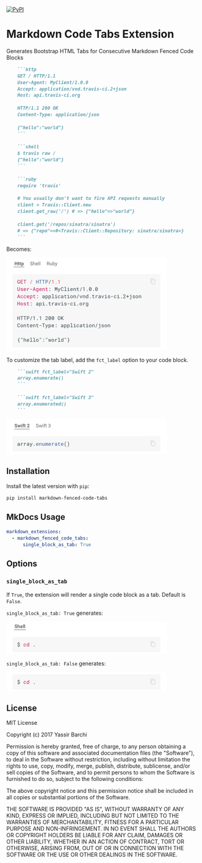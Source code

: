 [![PyPI][pypi-image]][pypi-link]

  [pypi-image]: https://img.shields.io/pypi/v/markdown-fenced-code-tabs.svg
  [pypi-link]: https://pypi.python.org/pypi/markdown-fenced-code-tabs

# Markdown Code Tabs Extension

Generates Bootstrap HTML Tabs for Consecutive Markdown Fenced Code Blocks

```md
    ```http
    GET / HTTP/1.1
    User-Agent: MyClient/1.0.0
    Accept: application/vnd.travis-ci.2+json
    Host: api.travis-ci.org

    HTTP/1.1 200 OK
    Content-Type: application/json

    {"hello":"world"}
    ```

    ```shell
    $ travis raw /
    {"hello":"world"}
    ```

    ```ruby
    require 'travis'

    # You usually don't want to fire API requests manually
    client = Travis::Client.new
    client.get_raw('/') # => {"hello"=>"world"}

    client.get('/repos/sinatra/sinatra')
    # => {"repo"=>#<Travis::Client::Repository: sinatra/sinatra>}
    ```
```

Becomes:

![Generated result](docs/images/img1.png)

To customize the tab label, add the `fct_label` option to your code block.

```md
    ```swift fct_label="Swift 2"
    array.enumerate()
    ```

    ```swift fct_label="Swift 3"
    array.enumerated()
    ```
```

![Generated result](docs/images/img2.png)

## Installation

Install the latest version with `pip`:
```sh
pip install markdown-fenced-code-tabs
```

## MkDocs Usage

```yml
markdown_extensions:
  - markdown_fenced_code_tabs:
      single_block_as_tab: True
```

## Options

### `single_block_as_tab`
If `True`, the extension will render a single code block as a tab. Default is `False`.

`single_block_as_tab: True` generates:

![True single_block_as_tab](docs/images/img3.png)

`single_block_as_tab: False` generates:

![False single_block_as_tab](docs/images/img4.png)

## License

MIT License

Copyright (c) 2017 Yassir Barchi

Permission is hereby granted, free of charge, to any person obtaining a copy of this software and associated documentation files (the "Software"), to deal in the Software without restriction, including without limitation the rights to use, copy, modify, merge, publish, distribute, sublicense, and/or sell copies of the Software, and to permit persons to whom the Software is furnished to do so, subject to the following conditions:

The above copyright notice and this permission notice shall be included in all copies or substantial portions of the Software.

THE SOFTWARE IS PROVIDED "AS IS", WITHOUT WARRANTY OF ANY KIND, EXPRESS OR IMPLIED, INCLUDING BUT NOT LIMITED TO THE WARRANTIES OF MERCHANTABILITY, FITNESS FOR A PARTICULAR PURPOSE AND NON-INFRINGEMENT. IN NO EVENT SHALL THE AUTHORS OR COPYRIGHT HOLDERS BE LIABLE FOR ANY CLAIM, DAMAGES OR OTHER LIABILITY, WHETHER IN AN ACTION OF CONTRACT, TORT OR OTHERWISE, ARISING FROM, OUT OF OR IN CONNECTION WITH THE SOFTWARE OR THE USE OR OTHER DEALINGS IN THE SOFTWARE.
